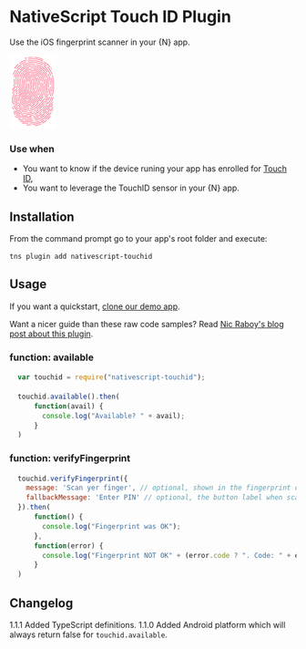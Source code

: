 # NativeScript Touch ID Plugin

Use the iOS fingerprint scanner in your {N} app.

<img src="images/fingerprint.png" />

### Use when
* You want to know if the device runing your app has enrolled for [Touch ID](https://support.apple.com/en-us/HT201371),
* You want to leverage the TouchID sensor in your {N} app.

## Installation
From the command prompt go to your app's root folder and execute:
```
tns plugin add nativescript-touchid
```

## Usage

If you want a quickstart, [clone our demo app](https://github.com/EddyVerbruggen/nativescript-touchid-demo).

Want a nicer guide than these raw code samples? Read [Nic Raboy's blog post about this plugin](https://www.thepolyglotdeveloper.com/2016/03/add-touch-id-authentication-support-to-your-nativescript-app/).

### function: available
```js
  var touchid = require("nativescript-touchid");

  touchid.available().then(
      function(avail) {
        console.log("Available? " + avail);
      }
  )
```

### function: verifyFingerprint

```js
  touchid.verifyFingerprint({
    message: 'Scan yer finger', // optional, shown in the fingerprint dialog (default: 'Scan your finger').
    fallbackMessage: 'Enter PIN' // optional, the button label when scanning fails (default: 'Enter password').
  }).then(
      function() {
        console.log("Fingerprint was OK");
      },
      function(error) {
        console.log("Fingerprint NOT OK" + (error.code ? ". Code: " + error.code : ""));
      }
  )
```

## Changelog
1.1.1  Added TypeScript definitions.
1.1.0  Added Android platform which will always return false for `touchid.available`.
